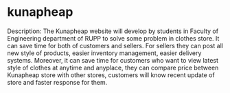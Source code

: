 # kunapheap
Description:
The Kunapheap website will develop by students in Faculty of Engineering department of RUPP to solve some problem in clothes store. It can save time for both of customers and sellers. For sellers they can post all new style of products, easier inventory management, easier delivery systems. Moreover, it can save time for customers who want to view latest style of clothes at anytime and anyplace, they can compare price between Kunapheap store with other stores, customers will know recent update of store and faster response for them.
